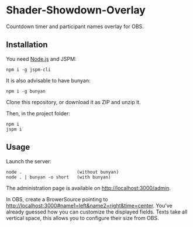 # Shader-Showdown-Overlay

Countdown timer and participant names overlay for OBS.

## Installation

You need [Node.js](https://nodejs.org/) and JSPM:

	npm i -g jspm-cli

It is also advisable to have bunyan:

	npm i -g bunyan

Clone this repository, or download it as ZIP and unzip it.

Then, in the project folder:

	npm i
	jspm i

## Usage

Launch the server:

	node .                     (without bunyan)
	node . | bunyan -o short   (with bunyan)

The administration page is available on <http://localhost:3000/admin>.

In OBS, create a BrowerSource pointing to <http://localhost:3000#name1=left&name2=right&time=center>. You've already guessed how you can customize the displayed fields. Texts take all vertical space, this allows you to configure their size from OBS.
